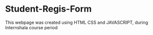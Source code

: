 # Student-Regis-Form
This webpage was created using HTML CSS and JAVASCRIPT, during Internshala course period
